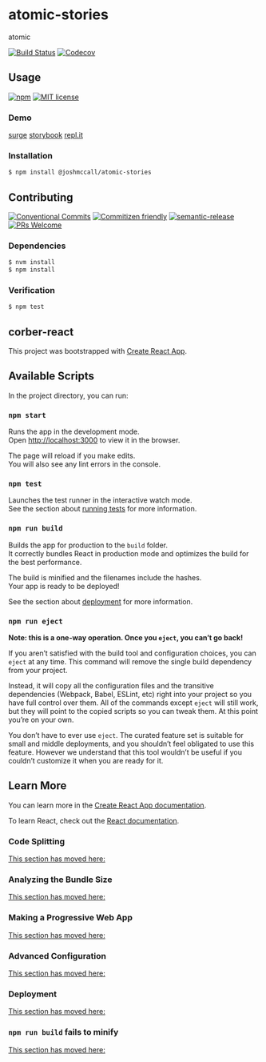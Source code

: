 # atomic-stories


atomic

<!-- status badges -->
[![Build Status][ci-badge]][ci-link]
[![Codecov][coverage-badge]][coverage-link]

## Usage

<!-- consumer badges -->
[![npm][npm-badge]][npm-link]
[![MIT license][license-badge]][license-link]

### Demo

[surge](http://atomic-stories.surge.sh/)
[storybook](http://storybook-atomic-stories.surge.sh/?path=/story/button-jest--hello-world)
[repl.it](https://repl.it/@joshmccall221/SparseCooperativeVolume)

### Installation

```sh
$ npm install @joshmccall/atomic-stories
```

## Contributing

<!-- contribution badges -->
[![Conventional Commits][commit-convention-badge]][commit-convention-link]
[![Commitizen friendly][commitizen-badge]][commitizen-link]
[![semantic-release][semantic-release-badge]][semantic-release-link]
[![PRs Welcome][PRs-badge]][PRs-link]

### Dependencies

```sh
$ nvm install
$ npm install
```

### Verification

```sh
$ npm test
```


## corber-react

This project was bootstrapped with [Create React App](https://github.com/facebook/create-react-app).

## Available Scripts

In the project directory, you can run:

### `npm start`

Runs the app in the development mode.<br>
Open [http://localhost:3000](http://localhost:3000) to view it in the browser.

The page will reload if you make edits.<br>
You will also see any lint errors in the console.

### `npm test`

Launches the test runner in the interactive watch mode.<br>
See the section about 
[running tests](https://facebook.github.io/create-react-app/docs/running-tests) 
for more information.

### `npm run build`

Builds the app for production to the `build` folder.<br>
It correctly bundles React in production mode and optimizes 
the build for the best performance.

The build is minified and the filenames include the hashes.<br>
Your app is ready to be deployed!

See the section about 
[deployment](https://facebook.github.io/create-react-app/docs/deployment) 
for more information.

### `npm run eject`

**Note: this is a one-way operation. Once you `eject`, you can’t go back!**

If you aren’t satisfied with the build tool and configuration choices,
you can `eject` at any time. This command will remove the single build
dependency from your project.

Instead, it will copy all the configuration files and the transitive
dependencies (Webpack, Babel, ESLint, etc) right into your project
so you have full control over them. All of the commands except
`eject` will still work, but they will point to the copied
scripts so you can tweak them. At this point you’re on your own.

You don’t have to ever use `eject`. The curated feature set is
suitable for small and middle deployments, and you shouldn’t
 feel obligated to use this feature. However we understand
  that this tool wouldn’t be useful if you couldn’t customize
   it when you are ready for it.

## Learn More

You can learn more in the [Create React App documentation](https://facebook.github.io/create-react-app/docs/getting-started).

To learn React, check out the [React documentation](https://reactjs.org/).

### Code Splitting

[This section has moved here:](https://facebook.github.io/create-react-app/docs/code-splitting) 

### Analyzing the Bundle Size

[This section has moved here:](https://facebook.github.io/create-react-app/docs/analyzing-the-bundle-size)

### Making a Progressive Web App

[This section has moved here:](https://facebook.github.io/create-react-app/docs/making-a-progressive-web-app)

### Advanced Configuration

[This section has moved here:](https://facebook.github.io/create-react-app/docs/advanced-configuration)

### Deployment

[This section has moved here:](https://facebook.github.io/create-react-app/docs/deployment)

### `npm run build` fails to minify

[This section has moved here:](https://facebook.github.io/create-react-app/docs/troubleshooting#npm-run-build-fails-to-minify)

[npm-link]: https://www.npmjs.com/package/@joshmccall/atomic-stories
[npm-badge]: https://img.shields.io/npm/v/@joshmccall/atomic-stories.svg
[license-link]: LICENSE
[license-badge]: https://img.shields.io/github/license/joshmccall/atomic-stories.svg
[ci-link]: https://travis-ci.com/joshmccall/atomic-stories
[ci-badge]: https://img.shields.io/travis/com/joshmccall/atomic-stories/master.svg
[coverage-link]: https://codecov.io/github/joshmccall/atomic-stories
[coverage-badge]: https://img.shields.io/codecov/c/github/joshmccall/atomic-stories.svg
[commit-convention-link]: https://conventionalcommits.org
[commit-convention-badge]: https://img.shields.io/badge/Conventional%20Commits-1.0.0-yellow.svg
[commitizen-link]: http://commitizen.github.io/cz-cli/
[commitizen-badge]: https://img.shields.io/badge/commitizen-friendly-brightgreen.svg
[semantic-release-link]: https://github.com/semantic-release/semantic-release
[semantic-release-badge]: https://img.shields.io/badge/%20%20%F0%9F%93%A6%F0%9F%9A%80-semantic--release-e10079.svg
[PRs-link]: http://makeapullrequest.com
[PRs-badge]: https://img.shields.io/badge/PRs-welcome-brightgreen.svg
